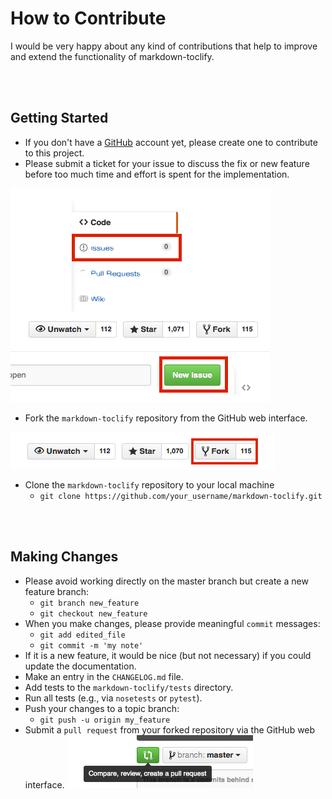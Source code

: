# How to Contribute

I would be very happy about any kind of contributions that help to improve and extend the functionality of markdown-toclify.

<br>
<br>


## Getting Started

- If you don't have a [GitHub](https://github.com) account yet, please create one to contribute to this project.
- Please submit a ticket for your issue to discuss the fix or new feature before too much time and effort is spent for the implementation.

![](./images/contributing/new_issue.png)

- Fork the `markdown-toclify` repository from the GitHub web interface.

![](./images/contributing/fork.png)

- Clone the `markdown-toclify` repository to your local machine
	- `git clone https://github.com/your_username/markdown-toclify.git`

<br>
<br>

## Making Changes

- Please avoid working directly on the master branch but create a new feature branch:
	- `git branch new_feature`
	- `git checkout new_feature`
- When you make changes, please provide meaningful `commit` messages:
	- `git add edited_file` 
	- `git commit -m 'my note'` 
- If it is a new feature, it would be nice (but not necessary) if you could update the documentation.
- Make an entry in the `CHANGELOG.md` file.
- Add tests to the `markdown-toclify/tests` directory.
- Run all tests (e.g., via `nosetests`  or `pytest`).
- Push your changes to a topic branch:
	- `git push -u origin my_feature`
- Submit a `pull request` from your forked repository via the GitHub web interface.
![](./images/contributing/pull_request.png)
